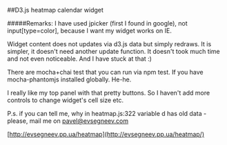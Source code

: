 ##D3.js heatmap calendar widget

#####Remarks:
I have used jpicker (first I found in google), not input[type=color], because I want my widget works on IE.

Widget content does not updates via d3.js data but simply redraws. It is simpler, it doesn't need another update function. It doesn't took much time and not even noticeable. And I have stuck at that :)

There are mocha+chai test that you can run via npm test.
If you have mocha-phantomjs installed globally.
He-he.

I really like my top panel with that pretty buttons. So I haven't add more controls
to change widget's cell size etc.

P.s. if you can tell me, why in heatmap.js:322 variable d has old data - please, mail me on pavel@evsegneev.com

[http://evsegneev.pp.ua/heatmap](http://evsegneev.pp.ua/heatmap/) 
